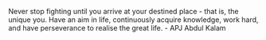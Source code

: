 Never stop fighting until you arrive at your destined place - 
that is, the unique you. Have an aim in life, continuously 
acquire knowledge, work hard, and have perseverance to realise 
the great life. - APJ Abdul Kalam